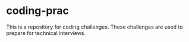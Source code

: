 # coding-prac
This is a repository for coding challenges. These challenges are used to prepare for technical interviews.